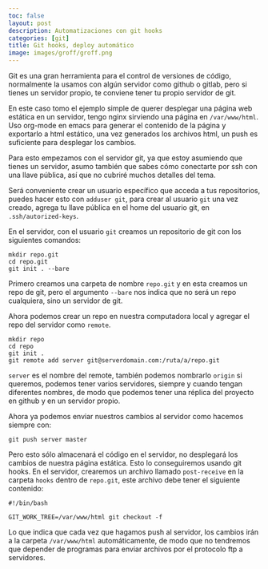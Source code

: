```yaml
---
toc: false
layout: post
description: Automatizaciones con git hooks
categories: [git]
title: Git hooks, deploy automático
image: images/groff/groff.png
---
```

Git es una gran herramienta para el control de versiones de código, 
normalmente la usamos con algún servidor como github o gitlab, 
pero si tienes un servidor propio, te conviene tener tu propio servidor de git.

En este caso tomo el ejemplo simple de querer desplegar una página web estática en un servidor,
tengo nginx sirviendo una página en `/var/www/html`.
Uso org-mode en emacs para generar el contenido de la página y exportarlo a html estático,
una vez generados los archivos html, un push es suficiente para desplegar los cambios.

Para esto empezamos con el servidor git, ya que estoy asumiendo que tienes un servidor,
asumo también que sabes cómo conectarte por ssh con una llave pública,
así que no cubriré muchos detalles del tema.

Será conveniente crear un usuario específico que acceda a tus repositorios,
puedes hacer esto con `adduser git`, para crear al usuario `git`
una vez creado, agrega tu llave pública en el home del usuario git,
en `.ssh/autorized-keys`.

En el servidor, con el usuario `git` creamos un repositorio de git con los siguientes comandos:

```
mkdir repo.git
cd repo.git
git init . --bare
```

Primero creamos una carpeta de nombre `repo.git` y en esta creamos un repo de git,
pero el argumento `--bare` nos indica que no será un repo cualquiera, sino un servidor de git.

Ahora podemos crear un repo en nuestra computadora local y agregar el repo del servidor como `remote`.

```
mkdir repo
cd repo
git init .
git remote add server git@serverdomain.com:/ruta/a/repo.git
```

`server` es el nombre del remote, también podemos nombrarlo `origin` si queremos,
podemos tener varios servidores, siempre y cuando tengan diferentes nombres,
de modo que podemos tener una réplica del proyecto en github y en un servidor propio.

Ahora ya podemos enviar nuestros cambios al servidor como hacemos siempre con:

```
git push server master
```

Pero esto sólo almacenará el código en el servidor, no desplegará los cambios de nuestra página estática.
Esto lo conseguiremos usando git hooks. En el servidor, 
crearemos un archivo llamado `post-receive` en la carpeta `hooks` dentro de `repo.git`,
este archivo debe tener el siguiente contenido:

```
#!/bin/bash

GIT_WORK_TREE=/var/www/html git checkout -f
```
Lo que indica que cada vez que hagamos push al servidor, 
los cambios irán a la carpeta `/var/www/html` automáticamente,
de modo que no tendremos que depender de programas para enviar archivos por el protocolo ftp a servidores.
